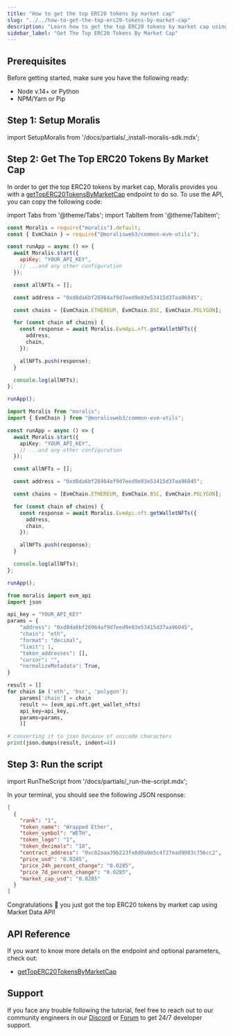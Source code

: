 ```yaml
---
title: "How to get the top ERC20 tokens by market cap"
slug: "../../how-to-get-the-top-erc20-tokens-by-market-cap"
description: "Learn how to get the top ERC20 tokens by market cap using Market Data API."
sidebar_label: "Get The Top ERC20 Tokens By Market Cap"
---
```


## Prerequisites

Before getting started, make sure you have the following ready:

- Node v.14+ or Python
- NPM/Yarn or Pip

## Step 1: Setup Moralis

import SetupMoralis from '/docs/partials/\_install-moralis-sdk.mdx';

<SetupMoralis node="moralis @moralisweb3/common-evm-utils" python="moralis" />

## Step 2: Get The Top ERC20 Tokens By Market Cap

In order to get the top ERC20 tokens by market cap, Moralis provides you with a [getTopERC20TokensByMarketCap](/web3-data-api/evm/reference/get-top-erc20-tokens-by-market-cap) endpoint to do so. To use the API, you can copy the following code:

import Tabs from '@theme/Tabs';
import TabItem from '@theme/TabItem';

<Tabs groupId="programming-language">
  <TabItem value="javascript" label="index.js (JavaScript)" default>

```javascript index.js
const Moralis = require("moralis").default;
const { EvmChain } = require("@moralisweb3/common-evm-utils");

const runApp = async () => {
  await Moralis.start({
    apiKey: "YOUR_API_KEY",
    // ...and any other configuration
  });

  const allNFTs = [];

  const address = "0xd8da6bf26964af9d7eed9e03e53415d37aa96045";

  const chains = [EvmChain.ETHEREUM, EvmChain.BSC, EvmChain.POLYGON];

  for (const chain of chains) {
    const response = await Moralis.EvmApi.nft.getWalletNFTs({
      address,
      chain,
    });

    allNFTs.push(response);
  }

  console.log(allNFTs);
};

runApp();
```

</TabItem>
<TabItem value="typescript" label="index.ts (TypeScript)">

```typescript index.ts
import Moralis from "moralis";
import { EvmChain } from "@moralisweb3/common-evm-utils";

const runApp = async () => {
  await Moralis.start({
    apiKey: "YOUR_API_KEY",
    // ...and any other configuration
  });

  const allNFTs = [];

  const address = "0xd8da6bf26964af9d7eed9e03e53415d37aa96045";

  const chains = [EvmChain.ETHEREUM, EvmChain.BSC, EvmChain.POLYGON];

  for (const chain of chains) {
    const response = await Moralis.EvmApi.nft.getWalletNFTs({
      address,
      chain,
    });

    allNFTs.push(response);
  }

  console.log(allNFTs);
};

runApp();
```

</TabItem>
<TabItem value="python" label="index.py (Python)">

```python index.py
from moralis import evm_api
import json

api_key = "YOUR_API_KEY"
params = {
    "address": "0xd8da6bf26964af9d7eed9e03e53415d37aa96045",
    "chain": "eth",
    "format": "decimal",
    "limit": 1,
    "token_addresses": [],
    "cursor": "",
    "normalizeMetadata": True,
}

result = []
for chain in ('eth', 'bsc', 'polygon'):
	params['chain'] = chain
	result += [evm_api.nft.get_wallet_nfts(
    api_key=api_key,
    params=params,
	)]

# converting it to json because of unicode characters
print(json.dumps(result, indent=4))
```

</TabItem>
</Tabs>

## Step 3: Run the script

import RunTheScript from '/docs/partials/\_run-the-script.mdx';

<RunTheScript />

In your terminal, you should see the following JSON response:

```json
[
  {
    "rank": "1",
    "token_name": "Wrapped Ether",
    "token_symbol": "WETH",
    "token_logo": "1",
    "token_decimals": "18",
    "contract_address": "0xc02aaa39b223fe8d0a0e5c4f27ead9083c756cc2",
    "price_usd": "0.0285",
    "price_24h_percent_change": "0.0285",
    "price_7d_percent_change": "0.0285",
    "market_cap_usd": "0.0285"
  }
]
```

Congratulations 🥳 you just got the top ERC20 tokens by market cap using Market Data API!

## API Reference

If you want to know more details on the endpoint and optional parameters, check out:

- [getTopERC20TokensByMarketCap](/web3-data-api/evm/reference/get-top-erc20-tokens-by-market-cap) 

## Support

If you face any trouble following the tutorial, feel free to reach out to our community engineers in our [Discord](https://moralis.io/discord) or [Forum](https://forum.moralis.io) to get 24/7 developer support.
